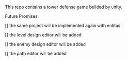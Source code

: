 This repo contains a tower defense game builded by unity.

Future Promises: 

[] the same project will be implemented again with entitas.

[] the level design editor will be added

[] the enemy design editor will be added

[] the path editor will be added
